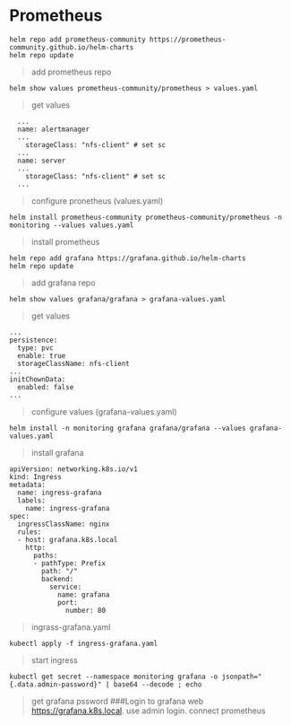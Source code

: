 # Prometheus
```
helm repo add prometheus-community https://prometheus-community.github.io/helm-charts
helm repo update
```
> add prometheus repo
```
helm show values prometheus-community/prometheus > values.yaml
```
> get values
```
  ...
  name: alertmanager
  ...
    storageClass: "nfs-client" # set sc
  ...
  name: server
  ...
    storageClass: "nfs-client" # set sc
  ...
```
> configure pronetheus (values.yaml)
```
helm install prometheus-community prometheus-community/prometheus -n monitoring --values values.yaml 
```
> install prometheus
```
helm repo add grafana https://grafana.github.io/helm-charts
helm repo update
```
> add grafana repo 
```
helm show values grafana/grafana > grafana-values.yaml
```
> get values
``` 
...
persistence:
  type: pvc
  enable: true
  storageClassName: nfs-client
...
initChownData:
  enabled: false
...
```
> configure values (grafana-values.yaml)
```
helm install -n monitoring grafana grafana/grafana --values grafana-values.yaml 
```
> install grafana
```
apiVersion: networking.k8s.io/v1
kind: Ingress
metadata:
  name: ingress-grafana
  labels:
    name: ingress-grafana
spec:
  ingressClassName: nginx
  rules:
  - host: grafana.k8s.local
    http:
      paths:
      - pathType: Prefix
        path: "/"
        backend:
          service:
            name: grafana
            port: 
              number: 80
```
> ingrass-grafana.yaml
```
kubectl apply -f ingress-grafana.yaml
```
> start ingress
```
kubectl get secret --namespace monitoring grafana -o jsonpath="{.data.admin-password}" | base64 --decode ; echo
```
> get grafana pssword
###Login to grafana web https://grafana.k8s.local. use admin login. connect prometheus
